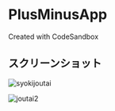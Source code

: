 # PlusMinusApp
Created with CodeSandbox

## スクリーンショット

![syokijoutai](https://user-images.githubusercontent.com/119723137/221416496-5aaef983-1813-4d8d-aa5b-865ab764a8c3.png)

![joutai2](https://user-images.githubusercontent.com/119723137/221416514-b657dc30-ac08-43f8-b522-2f8ab87a101d.png)
